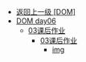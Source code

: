 - [返回上一级 [DOM]](page/web前端/teacher/JS/DOM/)
- [DOM day06](page/web前端/teacher/JS/DOM/DOM%20day06/)
  - [03课后作业](page/web前端/teacher/JS/DOM/DOM%20day06/03课后作业/)
    - [03课后作业](page/web前端/teacher/JS/DOM/DOM%20day06/03课后作业/03课后作业/)
      - [img](page/web前端/teacher/JS/DOM/DOM%20day06/03课后作业/03课后作业/img/)
